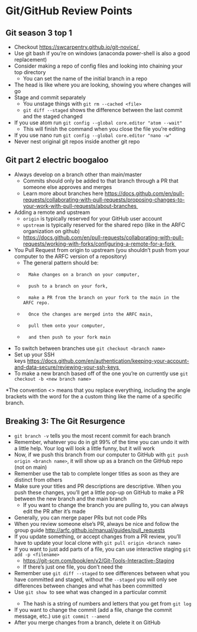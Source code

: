 # Git/GitHub Review Points

## Git season 3 top 1
* Checkout https://swcarpentry.github.io/git-novice/ 
* Use git bash if you’re on windows (anaconda power-shell is also a good replacement)
* Consider making a repo of config files and looking into chaining your top directory 
  *   You can set the name of the initial branch in a repo
* The head is like where you are looking, showing you where changes will go
* Stage and commit separately
  *   You unstage things with `git rm --cached <file>`
  *   `git diff --staged` shows the difference between the last commit and the staged changed
* If you use atom run `git config --global core.editor "atom --wait"`
  *   This will finish the command when you close the file you’re editing
* If you use nano run `git config --global core.editor "nano -w"`
* Never nest original git repos inside another git repo


## Git part 2 electric boogaloo
* Always develop on a branch other than main/master
  *   Commits should only be added to that branch through a PR that someone else approves and merges
  *   Learn more about branches here https://docs.github.com/en/pull-requests/collaborating-with-pull-requests/proposing-changes-to-your-work-with-pull-requests/about-branches 
* Adding a remote and upstream
  *   `origin` is typically reserved for your GitHub user account
  *   `upstream` is typically reserved for the shared repo (like in the ARFC organization on github)
  *   https://docs.github.com/en/pull-requests/collaborating-with-pull-requests/working-with-forks/configuring-a-remote-for-a-fork 
* You Pull Request from origin to upstream (you shouldn’t push from your computer to the ARFC version of a repository)
  *   The general pattern should be:
    *       Make changes on a branch on your computer, 
    *       push to a branch on your fork, 
    *       make a PR from the branch on your fork to the main in the ARFC repo. 
    *       Once the changes are merged into the ARFC main, 
    *       pull them onto your computer, 
    *       and then push to your fork main
* To switch between branches use `git checkout <branch name>`
* Set up your SSH keys https://docs.github.com/en/authentication/keeping-your-account-and-data-secure/reviewing-your-ssh-keys 
* To make a new branch based off of the one you’re on currently use `git checkout -b <new branch name>`

*The convention <> means that you replace everything, including the angle brackets with the word for the a custom thing like the name of a specific branch.


## Breaking 3: The Git Resurgence
* `git branch -v` tells you the most recent commit for each branch
* Remember, whatever you do in git 99% of the time you can undo it with a little help. Your log will look a little funny, but it will work
* Now, if we push this branch from our computer to GitHub with `git push origin <branch name>`, it will show up as a branch on the GitHub repo (not on main)
* Remember use the tab to complete longer titles as soon as they are distinct from others
* Make sure your titles and PR descriptions are descriptive. When you push these changes, you’ll get a little pop-up on GitHub to make a PR between the new branch and the main branch
  *   If you want to change the branch you are pulling to, you can always edit the PR after it’s made
* Generally, you can merge paper PRs but not code PRs
* When you review someone else’s PR, always be nice and follow the group guide http://arfc.github.io/manual/guides/pull_requests
* If you update something, or accept changes from a PR review, you’ll have to update your local clone with `git pull origin <branch name>`
* If you want to just add parts of a file, you can use interactive staging `git add -p <filename>`
  * https://git-scm.com/book/en/v2/Git-Tools-Interactive-Staging
  * If there’s just one file, you don’t need the <file name part>
* Remember use `git diff --staged` to see differences between what you have committed and staged, without the `--staged` you will only see differences between changes and what has been committed
* Use `git show` <commit hash> to see what was changed in a particular commit
  * The hash is a string of numbers and letters that you get from `git log`
* If you want to change the commit (add a file, change the commit message, etc.) use `git commit --amend`
* After you merge changes from a branch, delete it on GitHub

